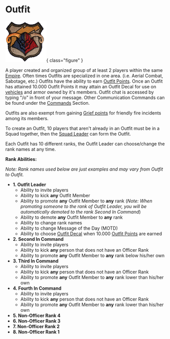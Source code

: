 # Outfit

![](../images/OutfitDecal02.gif){ class="figure" }

A player created and organized group of at least 2 players within the same
[Empire](Empire.md). Often times Outfits are specialized in one area. (i.e.
Aerial Combat, Sabotage, etc.) Outfits have the ability to earn
[Outfit Points](Outfit_Points.md). Once an Outfit has attained 10.000 Outfit
Points it may attain an Outfit Decal for use on
[vehicles](../vehicles/index.md) and armor owned by it's members. Outfit chat
is accessed by typing "/o" in front of your message. Other Communication
Commands can be found under the [Commands](../chat/Chat_Commands.md)
Section.

Outfits are also exempt from gaining [Grief points](Grief_points.md) for
friendly fire incidents among its members.

To create an Outfit, 10 players that aren't already in an Outfit must be in a
Squad together, then the [Squad Leader](Squad_Leader.md) can form the Outfit.

Each Outfit has 10 different ranks, the Outfit Leader can choose/change the rank
names at any time.

**Rank Abilities:**

_Note: Rank names used below are just examples and may vary from Outfit to
Outfit._

- **1. Outfit Leader**
  - Ability to invite players
  - Ability to kick **any** Outfit Member
  - Ability to promote **any** Outfit Member to **any** rank (_Note: When
    promoting someone to the rank of Outfit Leader, you will be automatically
    demoted to the rank Second In Command_)
  - Ability to demote **any** Outfit Member to **any** rank
  - Ability to change rank names
  - Ability to change Message of the Day (MOTD)
  - Ability to choose [Outfit Decal](Outfit_Decal.md) when 10.000
    [Outfit Points](Outfit_Points.md) are earned
- **2. Second In Command**
  - Ability to invite players
  - Ability to kick **any** person that does not have an Officer Rank
  - Ability to promote **any** Outfit Member to **any** rank below his/her own
- **3. Third In Command**
  - Ability to invite players
  - Ability to kick **any** person that does not have an Officer Rank
  - Ability to promote **any** Outfit Member to **any** rank lower than his/her
    own
- **4. Fourth In Command**
  - Ability to invite players
  - Ability to kick **any** person that does not have an Officer Rank
  - Ability to promote **any** Outfit Member to **any** rank lower than his/her
    own
- **5. Non-Officer Rank 4**
- **6. Non-Officer Rank 3**
- **7. Non-Officer Rank 2**
- **8. Non-Officer Rank 1**
